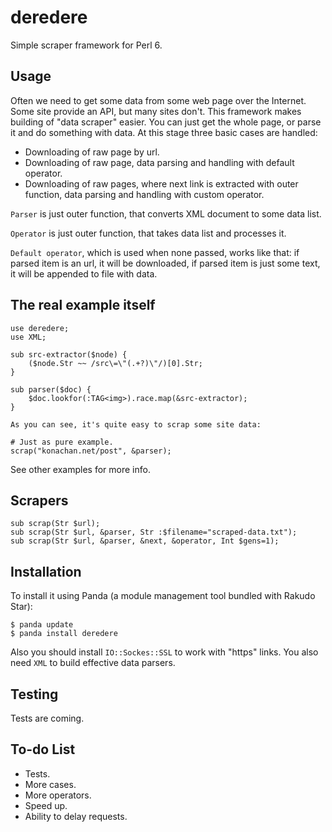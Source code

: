 # deredere

Simple scraper framework for Perl 6.


## Usage

Often we need to get some data from some web page over the Internet. Some site provide an API, but many sites don't. This framework makes building of "data scraper" easier. You can just get the whole page, or parse it and do something with data. At this stage three basic cases are handled:
- Downloading of raw page by url.
- Downloading of raw page, data parsing and handling with default operator.
- Downloading of raw pages, where next link is extracted with outer function, data parsing and handling with custom operator.

`Parser` is just outer function, that converts XML document to some data list.

`Operator` is just outer function, that takes data list and processes it.

`Default operator`, which is used when none passed, works like that: if parsed item is an url, it will be downloaded, if parsed item is just some text, it will be appended to file with data.


## The real example itself

```Perl6
use deredere;
use XML;

sub src-extractor($node) {
    ($node.Str ~~ /src\=\"(.+?)\"/)[0].Str;
}

sub parser($doc) {
    $doc.lookfor(:TAG<img>).race.map(&src-extractor);
}

As you can see, it's quite easy to scrap some site data: 

# Just as pure example.
scrap("konachan.net/post", &parser);
```

See other examples for more info.

## Scrapers

```Perl6
sub scrap(Str $url);
sub scrap(Str $url, &parser, Str :$filename="scraped-data.txt");
sub scrap(Str $url, &parser, &next, &operator, Int $gens=1);
```


## Installation

To install it using Panda (a module management tool bundled with Rakudo Star):

```
$ panda update
$ panda install deredere
```

Also you should install `IO::Sockes::SSL` to work with "https" links. You also need `XML` to build effective data parsers.

## Testing

Tests are coming.

## To-do List

- Tests.
- More cases.
- More operators.
- Speed up.
- Ability to delay requests.
